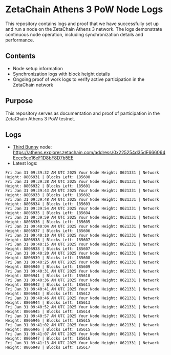 # ZetaChain Athens 3 PoW Node Logs
This repository contains logs and proof that we have successfully set up and run a node on the ZetaChain Athens 3 network. The logs demonstrate continuous node operation, including synchronization details and performance.

## Contents
- Node setup information
- Synchronization logs with block height details
- Ongoing proof of work logs to verify active participation in the ZetaChain network

## Purpose
This repository serves as documentation and proof of participation in the ZetaChain Athens 3 PoW testnet.

## Logs

- [Third Bunny](https://thirdbunny.xyz/) node: https://athens.explorer.zetachain.com/address/0x225254d35dE666064Eccc5ce16eF1D8bF8D7b5EE
- Latest logs:
```
Fri Jan 31 09:39:32 AM UTC 2025 Your Node Height: 8621331 | Network Height: 8806931 | Blocks Left: 185600
Fri Jan 31 09:39:38 AM UTC 2025 Your Node Height: 8621331 | Network Height: 8806932 | Blocks Left: 185601
Fri Jan 31 09:39:43 AM UTC 2025 Your Node Height: 8621331 | Network Height: 8806933 | Blocks Left: 185602
Fri Jan 31 09:39:48 AM UTC 2025 Your Node Height: 8621331 | Network Height: 8806934 | Blocks Left: 185603
Fri Jan 31 09:39:54 AM UTC 2025 Your Node Height: 8621331 | Network Height: 8806935 | Blocks Left: 185604
Fri Jan 31 09:39:59 AM UTC 2025 Your Node Height: 8621331 | Network Height: 8806936 | Blocks Left: 185605
Fri Jan 31 09:40:04 AM UTC 2025 Your Node Height: 8621331 | Network Height: 8806937 | Blocks Left: 185606
Fri Jan 31 09:40:10 AM UTC 2025 Your Node Height: 8621331 | Network Height: 8806938 | Blocks Left: 185607
Fri Jan 31 09:40:15 AM UTC 2025 Your Node Height: 8621331 | Network Height: 8806938 | Blocks Left: 185607
Fri Jan 31 09:40:20 AM UTC 2025 Your Node Height: 8621331 | Network Height: 8806939 | Blocks Left: 185608
Fri Jan 31 09:40:25 AM UTC 2025 Your Node Height: 8621331 | Network Height: 8806940 | Blocks Left: 185609
Fri Jan 31 09:40:31 AM UTC 2025 Your Node Height: 8621331 | Network Height: 8806941 | Blocks Left: 185610
Fri Jan 31 09:40:36 AM UTC 2025 Your Node Height: 8621331 | Network Height: 8806942 | Blocks Left: 185611
Fri Jan 31 09:40:41 AM UTC 2025 Your Node Height: 8621331 | Network Height: 8806943 | Blocks Left: 185612
Fri Jan 31 09:40:46 AM UTC 2025 Your Node Height: 8621331 | Network Height: 8806944 | Blocks Left: 185613
Fri Jan 31 09:40:52 AM UTC 2025 Your Node Height: 8621331 | Network Height: 8806945 | Blocks Left: 185614
Fri Jan 31 09:40:57 AM UTC 2025 Your Node Height: 8621331 | Network Height: 8806946 | Blocks Left: 185615
Fri Jan 31 09:41:02 AM UTC 2025 Your Node Height: 8621331 | Network Height: 8806946 | Blocks Left: 185615
Fri Jan 31 09:41:07 AM UTC 2025 Your Node Height: 8621331 | Network Height: 8806947 | Blocks Left: 185616
Fri Jan 31 09:41:13 AM UTC 2025 Your Node Height: 8621331 | Network Height: 8806948 | Blocks Left: 185617
```
